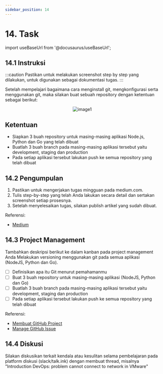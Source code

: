 ```yaml
---
sidebar_position: 14
---
```


# 14. Task

import useBaseUrl from '@docusaurus/useBaseUrl';

## 14.1 Instruksi

:::caution
Pastikan untuk melakukan screenshot step by step yang dilakukan, untuk digunakan sebagai dokumentasi tugas.
:::

Setelah mempelajari bagaimana cara menginstall git, mengkonfigurasi serta menggunakan git, maka silakan buat sebuah repository dengan ketentuan sebagai berikut:

<center>
<img alt="image1" src={useBaseUrl('img/docs/task3.png')} />
</center>

## Ketentuan
- Siapkan 3 buah repository untuk masing-masing aplikasi Node.js, Python dan Go yang telah dibuat
- Buatlah 3 buah branch pada masing-masing aplikasi tersebut yaitu development, staging dan production
- Pada setiap aplikasi tersebut lakukan push ke semua repository yang telah dibuat

## 14.2 Pengumpulan
1. Pastikan untuk mengerjakan tugas mingguan pada medium.com.
2. Tulis step-by-step yang telah Anda lakukan secara detail dan sertakan screenshot setiap prosesnya. 
3. Setelah menyelesaikan tugas, silakan publish artikel yang sudah dibuat.

Referensi:
- [Medium](/Getting-Started/Medium/Medium-Registrasi)

## 14.3 Project Management
Tambahkan deskripsi berikut ke dalam kanban pada project management Anda
Melakukan versioning menggunakan git pada semua aplikasi (NodeJS, Python dan Go).

- [ ] Definisikan apa itu Git menurut pemahamanmu
- [ ] Buat 3 buah repository untuk masing-masing aplikasi (NodeJS, Python dan Go)
- [ ] Buatlah 3 buah branch pada masing-masing aplikasi tersebut yaitu development, staging dan production
- [ ] Pada setiap aplikasi tersebut lakukan push ke semua repository yang telah dibuat

Referensi:
- [Membuat GitHub Project](/Getting-Started/Project-Management/Make-Project-Management)
- [Manage GitHub Issue](/Getting-Started/Project-Management/Issue-Dan-Status-Project)

## 14.4 Diskusi
Silakan diskusikan terkait kendala atau kesulitan selama pembelajaran pada platform diskusi (slack/talk.ink) dengan membuat thread, misalnya "Introduction DevOps: problem cannot connect to network in VMware"